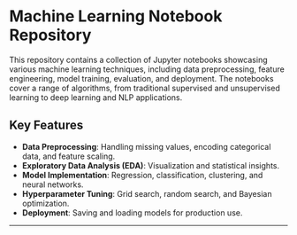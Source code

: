 # Machine Learning Notebook Repository  

This repository contains a collection of Jupyter notebooks showcasing various machine learning techniques, including data preprocessing, feature engineering, model training, evaluation, and deployment. The notebooks cover a range of algorithms, from traditional supervised and unsupervised learning to deep learning and NLP applications.  

## Key Features  
- **Data Preprocessing**: Handling missing values, encoding categorical data, and feature scaling.  
- **Exploratory Data Analysis (EDA)**: Visualization and statistical insights.  
- **Model Implementation**: Regression, classification, clustering, and neural networks.  
- **Hyperparameter Tuning**: Grid search, random search, and Bayesian optimization.  
- **Deployment**: Saving and loading models for production use.  

---  

